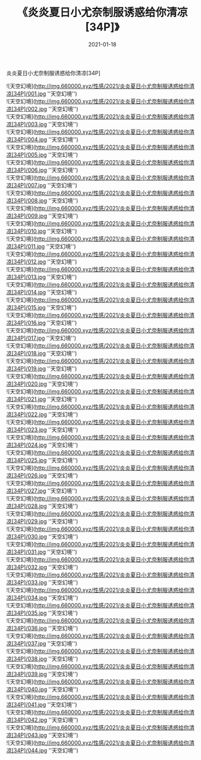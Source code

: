 ﻿---
layout: post
title:  《炎炎夏日小尤奈制服诱惑给你清凉[34P]》
date:   2021-01-18
img: http://img.660000.xyz/性感/2021/炎炎夏日小尤奈制服诱惑给你清凉[34P]/000.jpg
categories: [美女, 性感, 泳衣]
---

炎炎夏日小尤奈制服诱惑给你清凉[34P]



![天空幻境](http://img.660000.xyz/性感/2021/炎炎夏日小尤奈制服诱惑给你清凉[34P]/001.jpg ''天空幻境'') <br>
![天空幻境](http://img.660000.xyz/性感/2021/炎炎夏日小尤奈制服诱惑给你清凉[34P]/002.jpg ''天空幻境'') <br>
![天空幻境](http://img.660000.xyz/性感/2021/炎炎夏日小尤奈制服诱惑给你清凉[34P]/003.jpg ''天空幻境'') <br>
![天空幻境](http://img.660000.xyz/性感/2021/炎炎夏日小尤奈制服诱惑给你清凉[34P]/004.jpg ''天空幻境'') <br>
![天空幻境](http://img.660000.xyz/性感/2021/炎炎夏日小尤奈制服诱惑给你清凉[34P]/005.jpg ''天空幻境'') <br>
![天空幻境](http://img.660000.xyz/性感/2021/炎炎夏日小尤奈制服诱惑给你清凉[34P]/006.jpg ''天空幻境'') <br>
![天空幻境](http://img.660000.xyz/性感/2021/炎炎夏日小尤奈制服诱惑给你清凉[34P]/007.jpg ''天空幻境'') <br>
![天空幻境](http://img.660000.xyz/性感/2021/炎炎夏日小尤奈制服诱惑给你清凉[34P]/008.jpg ''天空幻境'') <br>
![天空幻境](http://img.660000.xyz/性感/2021/炎炎夏日小尤奈制服诱惑给你清凉[34P]/009.jpg ''天空幻境'') <br>
![天空幻境](http://img.660000.xyz/性感/2021/炎炎夏日小尤奈制服诱惑给你清凉[34P]/010.jpg ''天空幻境'') <br>
![天空幻境](http://img.660000.xyz/性感/2021/炎炎夏日小尤奈制服诱惑给你清凉[34P]/011.jpg ''天空幻境'') <br>
![天空幻境](http://img.660000.xyz/性感/2021/炎炎夏日小尤奈制服诱惑给你清凉[34P]/012.jpg ''天空幻境'') <br>
![天空幻境](http://img.660000.xyz/性感/2021/炎炎夏日小尤奈制服诱惑给你清凉[34P]/013.jpg ''天空幻境'') <br>
![天空幻境](http://img.660000.xyz/性感/2021/炎炎夏日小尤奈制服诱惑给你清凉[34P]/014.jpg ''天空幻境'') <br>
![天空幻境](http://img.660000.xyz/性感/2021/炎炎夏日小尤奈制服诱惑给你清凉[34P]/015.jpg ''天空幻境'') <br>
![天空幻境](http://img.660000.xyz/性感/2021/炎炎夏日小尤奈制服诱惑给你清凉[34P]/016.jpg ''天空幻境'') <br>
![天空幻境](http://img.660000.xyz/性感/2021/炎炎夏日小尤奈制服诱惑给你清凉[34P]/017.jpg ''天空幻境'') <br>
![天空幻境](http://img.660000.xyz/性感/2021/炎炎夏日小尤奈制服诱惑给你清凉[34P]/018.jpg ''天空幻境'') <br>
![天空幻境](http://img.660000.xyz/性感/2021/炎炎夏日小尤奈制服诱惑给你清凉[34P]/019.jpg ''天空幻境'') <br>
![天空幻境](http://img.660000.xyz/性感/2021/炎炎夏日小尤奈制服诱惑给你清凉[34P]/020.jpg ''天空幻境'') <br>
![天空幻境](http://img.660000.xyz/性感/2021/炎炎夏日小尤奈制服诱惑给你清凉[34P]/021.jpg ''天空幻境'') <br>
![天空幻境](http://img.660000.xyz/性感/2021/炎炎夏日小尤奈制服诱惑给你清凉[34P]/022.jpg ''天空幻境'') <br>
![天空幻境](http://img.660000.xyz/性感/2021/炎炎夏日小尤奈制服诱惑给你清凉[34P]/023.jpg ''天空幻境'') <br>
![天空幻境](http://img.660000.xyz/性感/2021/炎炎夏日小尤奈制服诱惑给你清凉[34P]/024.jpg ''天空幻境'') <br>
![天空幻境](http://img.660000.xyz/性感/2021/炎炎夏日小尤奈制服诱惑给你清凉[34P]/025.jpg ''天空幻境'') <br>
![天空幻境](http://img.660000.xyz/性感/2021/炎炎夏日小尤奈制服诱惑给你清凉[34P]/026.jpg ''天空幻境'') <br>
![天空幻境](http://img.660000.xyz/性感/2021/炎炎夏日小尤奈制服诱惑给你清凉[34P]/027.jpg ''天空幻境'') <br>
![天空幻境](http://img.660000.xyz/性感/2021/炎炎夏日小尤奈制服诱惑给你清凉[34P]/028.jpg ''天空幻境'') <br>
![天空幻境](http://img.660000.xyz/性感/2021/炎炎夏日小尤奈制服诱惑给你清凉[34P]/029.jpg ''天空幻境'') <br>
![天空幻境](http://img.660000.xyz/性感/2021/炎炎夏日小尤奈制服诱惑给你清凉[34P]/030.jpg ''天空幻境'') <br>
![天空幻境](http://img.660000.xyz/性感/2021/炎炎夏日小尤奈制服诱惑给你清凉[34P]/031.jpg ''天空幻境'') <br>
![天空幻境](http://img.660000.xyz/性感/2021/炎炎夏日小尤奈制服诱惑给你清凉[34P]/032.jpg ''天空幻境'') <br>
![天空幻境](http://img.660000.xyz/性感/2021/炎炎夏日小尤奈制服诱惑给你清凉[34P]/033.jpg ''天空幻境'') <br>
![天空幻境](http://img.660000.xyz/性感/2021/炎炎夏日小尤奈制服诱惑给你清凉[34P]/034.jpg ''天空幻境'') <br>
![天空幻境](http://img.660000.xyz/性感/2021/炎炎夏日小尤奈制服诱惑给你清凉[34P]/035.jpg ''天空幻境'') <br>
![天空幻境](http://img.660000.xyz/性感/2021/炎炎夏日小尤奈制服诱惑给你清凉[34P]/036.jpg ''天空幻境'') <br>
![天空幻境](http://img.660000.xyz/性感/2021/炎炎夏日小尤奈制服诱惑给你清凉[34P]/037.jpg ''天空幻境'') <br>
![天空幻境](http://img.660000.xyz/性感/2021/炎炎夏日小尤奈制服诱惑给你清凉[34P]/038.jpg ''天空幻境'') <br>
![天空幻境](http://img.660000.xyz/性感/2021/炎炎夏日小尤奈制服诱惑给你清凉[34P]/039.jpg ''天空幻境'') <br>
![天空幻境](http://img.660000.xyz/性感/2021/炎炎夏日小尤奈制服诱惑给你清凉[34P]/040.jpg ''天空幻境'') <br>
![天空幻境](http://img.660000.xyz/性感/2021/炎炎夏日小尤奈制服诱惑给你清凉[34P]/041.jpg ''天空幻境'') <br>
![天空幻境](http://img.660000.xyz/性感/2021/炎炎夏日小尤奈制服诱惑给你清凉[34P]/042.jpg ''天空幻境'') <br>
![天空幻境](http://img.660000.xyz/性感/2021/炎炎夏日小尤奈制服诱惑给你清凉[34P]/043.jpg ''天空幻境'') <br>
![天空幻境](http://img.660000.xyz/性感/2021/炎炎夏日小尤奈制服诱惑给你清凉[34P]/044.jpg ''天空幻境'') <br>